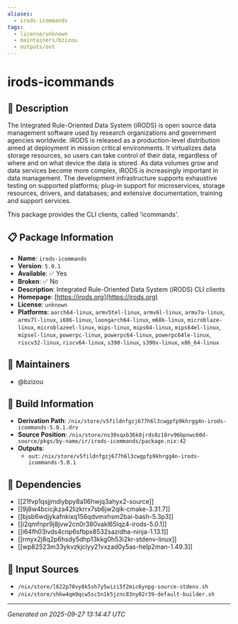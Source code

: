 ```yaml
---
aliases:
  - irods-icommands
tags:
  - license/unknown
  - maintainers/bzizou
  - outputs/out
---
```


# irods-icommands

## 📝 Description

The Integrated Rule-Oriented Data System (iRODS) is open source data management
software used by research organizations and government agencies worldwide.
iRODS is released as a production-level distribution aimed at deployment in mission
critical environments.  It virtualizes data storage resources, so users can take
control of their data, regardless of where and on what device the data is stored.
As data volumes grow and data services become more complex, iRODS is increasingly
important in data management. The development infrastructure supports exhaustive
testing on supported platforms; plug-in support for microservices, storage resources,
drivers, and databases; and extensive documentation, training and support services.

This package provides the CLI clients, called 'icommands'.


## 📋 Package Information

- **Name**: `irods-icommands`
- **Version**: `5.0.1`
- **Available**: ✅ Yes
- **Broken**: ✅ No
- **Description**: Integrated Rule-Oriented Data System (iRODS) CLI clients
- **Homepage**: [https://irods.org](https://irods.org)
- **License**: `unknown`
- **Platforms**: `aarch64-linux`, `armv5tel-linux`, `armv6l-linux`, `armv7a-linux`, `armv7l-linux`, `i686-linux`, `loongarch64-linux`, `m68k-linux`, `microblaze-linux`, `microblazeel-linux`, `mips-linux`, `mips64-linux`, `mips64el-linux`, `mipsel-linux`, `powerpc-linux`, `powerpc64-linux`, `powerpc64le-linux`, `riscv32-linux`, `riscv64-linux`, `s390-linux`, `s390x-linux`, `x86_64-linux`
## 👥 Maintainers

- @bzizou


## 🔧 Build Information

- **Derivation Path**: `/nix/store/v5fildnfgzj677h6l3cwgpfp9khrgg4n-irods-icommands-5.0.1.drv`
- **Source Position**: `/nix/store/ns30sqxb36k8jrds8z18rv96bpnwc60d-source/pkgs/by-name/ir/irods-icommands/package.nix:42`
- **Outputs**:
  - `out`:  `/nix/store/v5fildnfgzj677h6l3cwgpfp9khrgg4n-irods-icommands-5.0.1`

## 🔗 Dependencies

- [[21fvp1qsjjmdiybpy8a1l6hwjq3ahyx2-source]]
- [[9j8w4bcicjkza42lizkrrx7sb6jw2qik-cmake-3.31.7]]
- [[bjsb6wdjykafnkixq156qdvmxhsm2bai-bash-5.3p3]]
- [[i2qmfnpr9j8jvw2cn0r380vakl65lqz4-irods-5.0.1]]
- [[i64fh03ivds4cnp6sfbpx8532sazidha-ninja-1.13.1]]
- [[rmyx2j8q2p6hsdy5dhp13kkg0h53i2kr-stdenv-linux]]
- [[wp82523m33ykvzkjclyy21vxzad0y5as-help2man-1.49.3]]

## 📁 Input Sources

- `/nix/store/l622p70vy8k5sh7y5wizi5f2mic6ynpg-source-stdenv.sh`
- `/nix/store/shkw4qm9qcw5sc5n1k5jznc83ny02r39-default-builder.sh`

---
*Generated on 2025-09-27 13:14:47 UTC*
